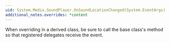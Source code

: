 ```yaml
---
uid: System.Media.SoundPlayer.OnSoundLocationChanged(System.EventArgs)
additional_notes.overrides: *content
---
```


<p>When overriding <xref href="System.Media.SoundPlayer.OnSoundLocationChanged(System.EventArgs)"></xref> in a derived class, be sure to call the base class's <xref href="System.Media.SoundPlayer.OnSoundLocationChanged(System.EventArgs)"></xref> method so that registered delegates receive the event.</p>


